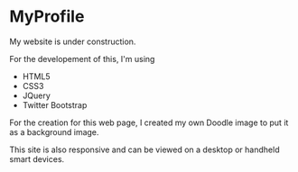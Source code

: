 # MyProfile
My website is under construction. 

For the developement of this, I'm using 
  - HTML5
  - CSS3
  - JQuery
  - Twitter Bootstrap

For the creation for this web page, I created my own Doodle image to put it as a background image. 

This site is also responsive and can be viewed on a desktop or handheld smart devices.

